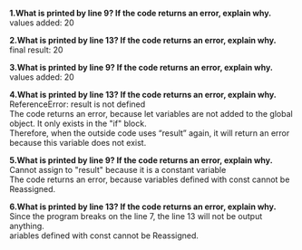 
**1.What is printed by line 9? If the code returns an error, explain why.**  
values added: 20  

**2.What is printed by line 13? If the code returns an error, explain why.**  
final result: 20  

**3.What is printed by line 9? If the code returns an error, explain why.**  
values added: 20  

**4.What is printed by line 13? If the code returns an error, explain why.**  
ReferenceError: result is not defined  
The code returns an error, because let variables are not added to the global object. It only exists in the "if" block.  
Therefore, when the outside code uses “result” again, it will return an error because this variable does not exist.  

**5.What is printed by line 9? If the code returns an error, explain why.**  
Cannot assign to "result" because it is a constant variable  
The code returns an error, because variables defined with const cannot be Reassigned.  

**6.What is printed by line 13? If the code returns an error, explain why.**  
Since the program breaks on the line 7, the line 13 will not be output anything.  
ariables defined with const cannot be Reassigned.  
